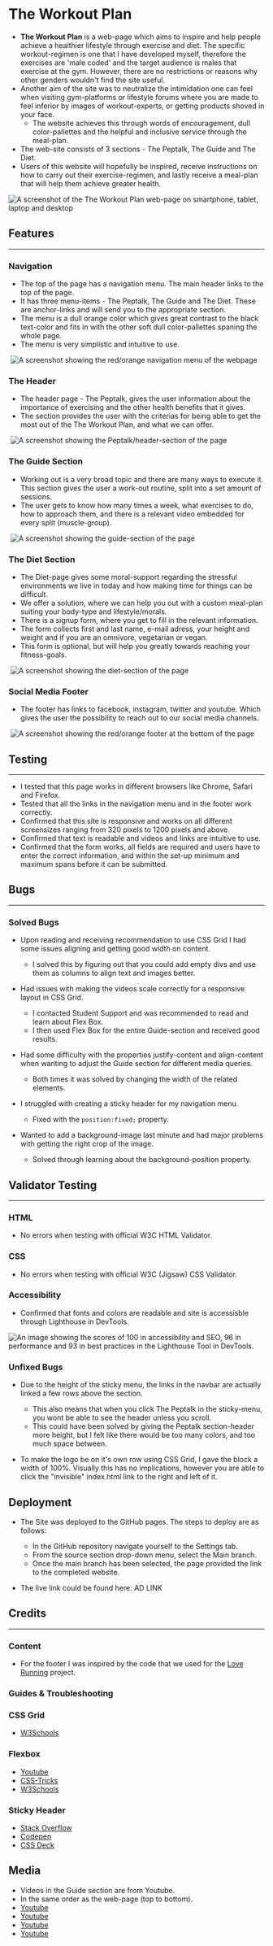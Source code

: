 # The Workout Plan

- **The Workout Plan** is a web-page which aims to inspire and help people achieve a healthier lifestyle through exercise and diet. The specific workout-regimen is one that I have developed myself, therefore the exercises are 'male coded' and the target audience is males that exercise at the gym. However, there are no restrictions or reasons why other genders wouldn't find the site useful.
- Another aim of the site was to neutralize the intimidation one can feel when visiting gym-platforms or lifestyle forums where you are made to feel inferior by images of workout-experts, or getting products shoved in your face. 
  - The website achieves this through words of encouragement, dull color-pallettes and the helpful and inclusive service through the meal-plan. 
- The web-site consists of 3 sections - The Peptalk, The Guide and The Diet. 
- Users of this website will hopefully be inspired, receive instructions on how to carry out their exercise-regimen, and lastly receive a meal-plan that will help them achieve greater health. 

<img> ![A screenshot of the The Workout Plan web-page on smartphone, tablet, laptop and desktop](assets/images/responsivity.png)

## Features
---
### Navigation

- The top of the page has a navigation menu. The main header links to the top of the page.
- It has three menu-items - The Peptalk, The Guide and The Diet. These are anchor-links and will send you to the appropriate section. 
- The menu is a dull orange color which gives great contrast to the black text-color and fits in with the other soft dull color-pallettes spaning the whole page. 
- The menu is very simplistic and intuitive to use. 

<img> ![A screenshot showing the red/orange navigation menu of the webpage](assets/images/nav-bar-jasmin.png)

### The Header

- The header page - The Peptalk, gives the user information about the importance of exercising and the other health benefits that it gives.
- The section provides the user with the criterias for being able to get the most out of the The Workout Plan, and what we can offer. 

<img> ![A screenshot showing the Peptalk/header-section of the page](assets/images/peptalk3.png)

### The Guide Section

- Working out is a very broad topic and there are many ways to execute it. This section gives the user a work-out routine, split into a set amount of sessions.
- The user gets to know how many times a week, what exercises to do, how to approach them, and there is a relevant video embedded for every split (muscle-group). 

<img> ![A screenshot showing the guide-section of the page](assets/images/guide-jasmin.png)

### The Diet Section 

- The Diet-page gives some moral-support regarding the stressful environments we live in today and how making time for things can be difficult. 
- We offer a solution, where we can help you out with a custom meal-plan suiting your body-type and lifestyle/morals. 
- There is a signup form, where you get to fill in the relevant information.
- The form collects first and last name, e-mail adress, your height and weight and if you are an omnivore, vegetarian or vegan. 
- This form is optional, but will help you greatly towards reaching your fitness-goals. 

<img> ![A screenshot showing the diet-section of the page](assets/images/diet-jasmin.png)

### Social Media Footer

- The footer has links to facebook, instagram, twitter and youtube. Which gives the user the possibility to reach out to our social media channels.

<img> ![A screenshot showing the red/orange footer at the bottom of the page](assets/images/footer-jasmin.png)

## Testing
---
- I tested that this page works in different browsers like Chrome, Safari and Firefox. 
- Tested that all the links in the navigation menu and in the footer work correctly.
- Confirmed that this site is responsive and works on all different screensizes ranging from 320 pixels to 1200 pixels and above.
- Confirmed that text is readable and videos and links are intuitive to use. 
- Confirmed that the form works, all fields are required and users have to enter the correct information, and within the set-up minimum and maximum spans before it can be submitted.

## Bugs
---
### Solved Bugs

- Upon reading and receiving recommendation to use CSS Grid I had some issues aligning and getting good width on content. 
  - I solved this by figuring out that you could add empty divs and use them as columns to align text and images better. 

- Had issues with making the videos scale correctly for a responsive layout in CSS Grid.
  - I contacted Student Support and was recommended to read and learn about Flex Box.
  - I then used Flex Box for the entire Guide-section and received good results. 

- Had some difficulty with the properties justify-content and align-content when wanting to adjust the Guide section for different media queries. 
  - Both times it was solved by changing the width of the related elements.

- I struggled with creating a sticky header for my navigation menu.
  - Fixed with the `position:fixed;` property.

- Wanted to add a background-image last minute and had major problems with getting the right crop of the image.
  - Solved through learning about the background-position property.

## Validator Testing
---
### HTML

- No errors when testing with official W3C HTML Validator.

### CSS
- No errors when testing with official W3C (Jigsaw) CSS Validator.

### Accessibility
- Confirmed that fonts and colors are readable and site is accessisble through Lighthouse in DevTools. 

<img> ![An image showing the scores of 100 in accessibility and SEO, 96 in performance and 93 in best practices in the Lighthouse Tool in DevTools.](assets/images/lighthouse2.png)

### Unfixed Bugs

- Due to the height of the sticky menu, the links in the navbar are actually linked a few rows above the section. 
  - This also means that when you click The Peptalk in the sticky-menu, you wont be able to see the header unless you scroll. 
  - This could have been solved by giving the Peptalk section-header more height, but I felt like there would be too many colors, and too much space between. 

- To make the logo be on it's own row using CSS Grid, I gave the block a width of 100%. Visually this has no implications, however you are able to click the "invisible" index.html link to the right and left of it. 

## Deployment

- The Site was deployed to the GitHub pages. The steps to deploy are as follows:
  - In the GitHub repository navigate yourself to the Settings tab.
  - From the source section drop-down menu, select the Main branch. 
  - Once the main branch has been selected, the page provided the link to the completed website. 
  
- The live link could be found here: AD LINK 

## Credits
---
### Content

- For the footer I was inspired by the code that we used for the [Love Running](https://github.com/J-A-S-M-I-N-J/Love-Running-Walkthrough-Jasmin) project.

### Guides & Troubleshooting

### CSS Grid
- [W3Schools](https://www.w3schools.com/css/css_rwd_grid.asp) 

### Flexbox

- [Youtube](https://www.youtube.com/watch?v=9e-lWQdO-DA) 
- [CSS-Tricks](https://css-tricks.com/snippets/css/a-guide-to-flexbox/) 
- [W3Schools](https://www.w3schools.com/css/css3_flexbox_container.asp) 


### Sticky Header

- [Stack Overflow](https://stackoverflow.com/questions/55739582/how-to-create-a-fixed-sticky-header-on-scroll-with-html-and-css-only)
- [Codepen](https://codepen.io/phajek/pen/BbeqLG)
- [CSS Deck](https://cssdeck.com/blog/how-to-make-a-sticky-header-step-by-step/) 

## Media

- Videos in the Guide section are from Youtube.
- In the same order as the web-page (top to bottom).
- [Youtube](https://www.youtube.com/embed/wTToRXhF6RU)
- [Youtube](https://www.youtube.com/embed/0Q8fETMjWqQ)
- [Youtube](https://www.youtube.com/embed/xdRtqKr8yKI)
- [Youtube](https://www.youtube.com/embed/3upx6bSFTSE)




